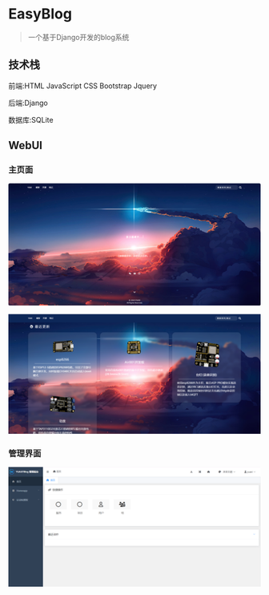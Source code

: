 # EasyBlog

> 一个基于Django开发的blog系统

## 技术栈

前端:HTML JavaScript CSS Bootstrap Jquery

后端:Django

数据库:SQLite

## WebUI

### 主页面

![](img/fontpage01.png)

![](img/fontpage02.png)



### 管理界面

![](img/adminpage.png)
